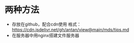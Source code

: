 # 两种方法
- 存放在github，配合cdn使用  格式：https://cdn.jsdelivr.net/gh/antan/view@main/mds/tips.md
- 在服务器中用nginx搭建文件服务器
